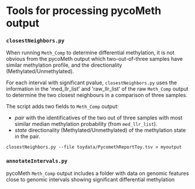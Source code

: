# Tools for processing pycoMeth output

### `closestNeighbors.py` 

When running `Meth_Comp` to determine differential methylation, it is not obvious from the pycoMeth output which two-out-of-three samples have similar methylation profile, and the directionality (Methylated/Unmethylated). 

For each interval with significant pvalue, `closestNeighbors.py` uses the information in the 'med_llr_list' and 'raw_llr_list' of the raw `Meth_Comp` output to determine the two closest neighbours in a comparison of three samples. 

The script adds two fields to `Meth_Comp` output: 
- *pair* with the identificatives of the two out of three samples with most similar median methylation probability (from `med_llr_list`).  
- *state* directionality (Methylated/Unmethylated) of the methylation state in the pair. 

 
```
closestNeighbors.py --file toydata/PycomethReportToy.tsv > myoutput

```

### `annotateIntervals.py` 

pycoMeth `Meth_Comp` output includes a folder with data on genomic features close to genomic intervals showing significant differential methylation      
